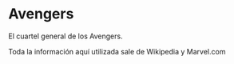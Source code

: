 # Avengers

El cuartel general de los Avengers.

Toda la información aquí utilizada sale de Wikipedia y Marvel.com
